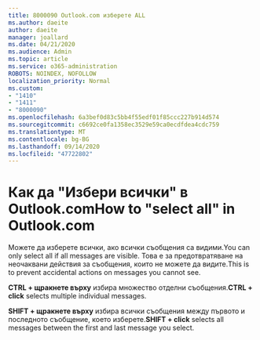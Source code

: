 ```yaml
---
title: 8000090 Outlook.com изберете ALL
ms.author: daeite
author: daeite
manager: joallard
ms.date: 04/21/2020
ms.audience: Admin
ms.topic: article
ms.service: o365-administration
ROBOTS: NOINDEX, NOFOLLOW
localization_priority: Normal
ms.custom:
- "1410"
- "1411"
- "8000090"
ms.openlocfilehash: 6a3bef0d83c5bb4f55edf01f85ccc227b914d574
ms.sourcegitcommit: c6692ce0fa1358ec3529e59ca0ecdfdea4cdc759
ms.translationtype: MT
ms.contentlocale: bg-BG
ms.lasthandoff: 09/14/2020
ms.locfileid: "47722802"
---
```

# <a name="how-to-select-all-in-outlookcom"></a><span data-ttu-id="ee439-102">Как да "Избери всички" в Outlook.com</span><span class="sxs-lookup"><span data-stu-id="ee439-102">How to "select all" in Outlook.com</span></span>

<span data-ttu-id="ee439-103">Можете да изберете всички, ако всички съобщения са видими.</span><span class="sxs-lookup"><span data-stu-id="ee439-103">You can only select all if all messages are visible.</span></span> <span data-ttu-id="ee439-104">Това е за предотвратяване на неочаквани действия за съобщения, които не можете да видите.</span><span class="sxs-lookup"><span data-stu-id="ee439-104">This is to prevent accidental actions on messages you cannot see.</span></span>

<span data-ttu-id="ee439-105">**CTRL + щракнете върху** избира множество отделни съобщения.</span><span class="sxs-lookup"><span data-stu-id="ee439-105">**CTRL + click** selects multiple individual messages.</span></span>

<span data-ttu-id="ee439-106">**SHIFT + щракнете върху** избира всички съобщения между първото и последното съобщение, което изберете.</span><span class="sxs-lookup"><span data-stu-id="ee439-106">**SHIFT + click** selects all messages between the first and last message you select.</span></span>